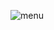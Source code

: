 ![menu](https://github.com/aaaa1235/assignment-re/assets/111741797/d3cdada9-192b-4282-8a68-6bbe964afc2a)
